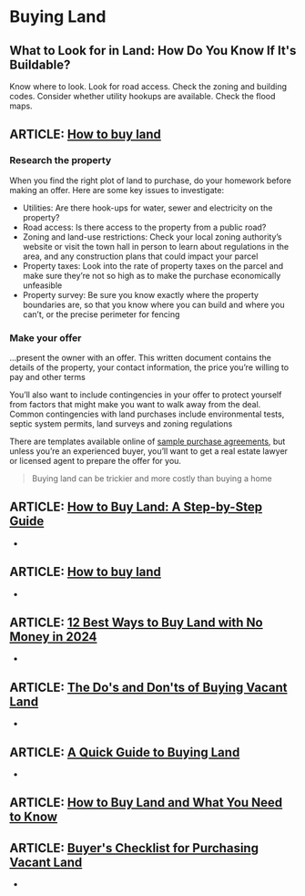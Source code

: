 # Buying Land

## What to Look for in Land: How Do You Know If It's Buildable?

Know where to look.
Look for road access.
Check the zoning and building codes.
Consider whether utility hookups are available.
Check the flood maps.

## ARTICLE: [How to buy land](https://www.bankrate.com/real-estate/how-to-buy-land/)

### Research the property

When you find the right plot of land to purchase, do your homework before making an offer. Here are some key issues to investigate:

- Utilities: Are there hook-ups for water, sewer and electricity on the property?
- Road access: Is there access to the property from a public road?
- Zoning and land-use restrictions: Check your local zoning authority’s website or visit the town hall in person to learn about regulations in the area, and any construction plans that could impact your parcel
- Property taxes: Look into the rate of property taxes on the parcel and make sure they’re not so high as to make the purchase economically unfeasible
- Property survey: Be sure you know exactly where the property boundaries are, so that you know where you can build and where you can’t, or the precise perimeter for fencing

### Make your offer

...present the owner with an offer. This written document contains the details of the property, your contact information, the price you’re willing to pay and other terms

You’ll also want to include contingencies in your offer to protect yourself from factors that might make you want to walk away from the deal. Common contingencies with land purchases include environmental tests, septic system permits, land surveys and zoning regulations

There are templates available online of [sample purchase agreements](https://www.cmich.edu/fas/fsr/cps/PropertyAcquisition/Documents/Sample-AgreementToPurchaseRealEstate.pdf), but unless you’re an experienced buyer, you’ll want to get a real estate lawyer or licensed agent to prepare the offer for you.

> Buying land can be trickier and more costly than buying a home

## ARTICLE: [How to Buy Land: A Step-by-Step Guide](https://www.familyhandyman.com/article/how-to-buy-land/)

-

## ARTICLE: [How to buy land](https://www.landsearch.com/blog/how-to-buy-land)

-

## ARTICLE: [12 Best Ways to Buy Land with No Money in 2024](https://apxnproperty.com/buy-land-with-no-money/)

-

## ARTICLE: [The Do's and Don'ts of Buying Vacant Land](https://realestate.usnews.com/real-estate/articles/the-dos-and-donts-of-buying-vacant-land)

-

## ARTICLE: [A Quick Guide to Buying Land](https://www.zillow.com/learn/how-to-buy-land/)

-

## ARTICLE: [How to Buy Land and What You Need to Know](https://smartasset.com/mortgage/buying-land)

## ARTICLE: [Buyer's Checklist for Purchasing Vacant Land](https://www.nolo.com/legal-encyclopedia/checklist-for-purchasing-vacant-land.html)

-
